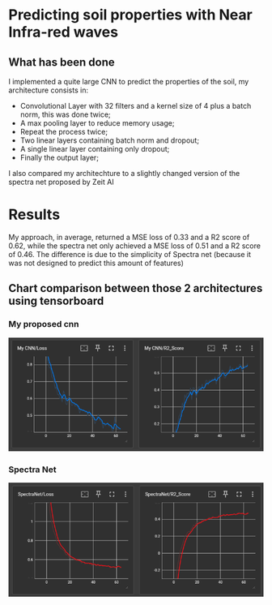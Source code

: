 # Predicting soil properties with Near Infra-red waves

## What has been done

I implemented a quite large CNN to predict the properties of the soil, my architecture consists in:
- Convolutional Layer with 32 filters and a kernel size of 4 plus a batch norm, this was done twice;
- A max pooling layer to reduce memory usage;
- Repeat the process twice;
- Two linear layers containing batch norm and dropout;
- A single linear layer containing only dropout;
- Finally the output layer;

I also compared my architechture to a slightly changed version of the spectra net proposed by Zeit AI

# Results

My approach, in average, returned a MSE loss of 0.33 and a R2 score of 0.62, while the spectra net 
only achieved a MSE loss of 0.51 and a R2 score of 0.46. The difference is due to the simplicity 
of Spectra net (because it was not designed to predict this amount of features)

## Chart comparison between those 2 architectures using tensorboard

### My proposed cnn
![CnnCLF Loss](assets/myCnn.png)

### Spectra Net
![SpectraNet Loss](assets/spectraNet.png)
